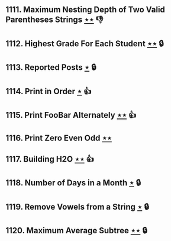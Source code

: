 ## 1111. Maximum Nesting Depth of Two Valid Parentheses Strings [$\star\star$](https://leetcode.com/problems/maximum-nesting-depth-of-two-valid-parentheses-strings) :thumbsdown:

## 1112. Highest Grade For Each Student [$\star\star$](https://leetcode.com/problems/highest-grade-for-each-student) 🔒

## 1113. Reported Posts [$\star$](https://leetcode.com/problems/reported-posts) 🔒

## 1114. Print in Order [$\star$](https://leetcode.com/problems/print-in-order) :thumbsup:

## 1115. Print FooBar Alternately [$\star\star$](https://leetcode.com/problems/print-foobar-alternately) :thumbsup:

## 1116. Print Zero Even Odd [$\star\star$](https://leetcode.com/problems/print-zero-even-odd)

## 1117. Building H2O [$\star\star$](https://leetcode.com/problems/building-h2o) :thumbsup:

## 1118. Number of Days in a Month [$\star$](https://leetcode.com/problems/number-of-days-in-a-month) 🔒

## 1119. Remove Vowels from a String [$\star$](https://leetcode.com/problems/remove-vowels-from-a-string) 🔒

## 1120. Maximum Average Subtree [$\star\star$](https://leetcode.com/problems/maximum-average-subtree) 🔒
